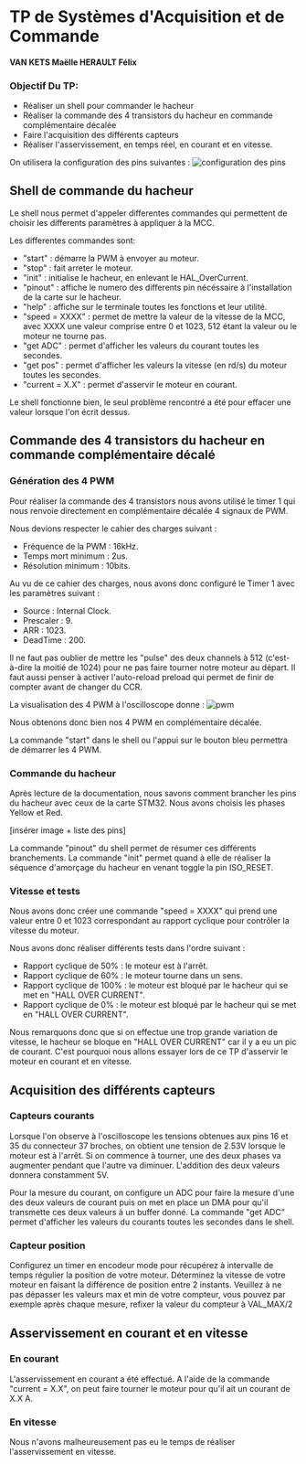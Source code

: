 # TP de Systèmes d'Acquisition et de Commande

#### VAN KETS Maëlle   HERAULT Félix

### Objectif Du TP:
- Réaliser un shell pour commander le hacheur
- Réaliser la commande des 4 transistors du hacheur en commande complémentaire décalée
- Faire l'acquisition des différents capteurs
- Réaliser l'asservissement, en temps réel, en courant et en vitesse.

On utilisera la configuration des pins suivantes :
![configuration des pins](https://user-images.githubusercontent.com/93315025/210317783-d0a380b7-1c48-44de-8739-24f10886b619.png "Configuration des pins")

## Shell de commande du hacheur
Le shell nous permet d'appeler differentes commandes qui permettent de choisir les differents paramètres à appliquer à la MCC.

Les differentes commandes sont:
- "start"         : démarre la PWM à envoyer au moteur.
- "stop"          : fait arreter le moteur.
- "init"          : initialise le hacheur, en enlevant le HAL_OverCurrent.
- "pinout"           : affiche le numero des differents pin nécéssaire à l'installation de la carte sur le hacheur.
- "help"          : affiche sur le terminale toutes les fonctions et leur utilité.
- "speed = XXXX"  : permet de mettre la valeur de la vitesse de la MCC, avec XXXX une valeur comprise entre 0 et 1023, 512 étant la valeur ou le moteur ne tourne pas.
- "get ADC"       : permet d'afficher les valeurs du courant toutes les secondes.
- "get pos"       : permet d'afficher les valeurs la vitesse (en rd/s) du moteur toutes les secondes.
- "current = X.X" : permet d'asservir le moteur en courant.

Le shell fonctionne bien, le seul problème rencontré a été pour effacer une valeur lorsque l'on écrit dessus.

## Commande des 4 transistors du hacheur en commande complémentaire décalé
### Génération des 4 PWM
Pour réaliser la commande des 4 transistors nous avons utilisé le timer 1 qui nous renvoie directement en complémentaire décalée 4 signaux de PWM. 

Nous devions respecter le cahier des charges suivant :
- Fréquence de la PWM : 16kHz.
- Temps mort minimum : 2us.
- Résolution minimum : 10bits.

Au vu de ce cahier des charges, nous avons donc configuré le Timer 1 avec les paramètres suivant :
- Source : Internal Clock.
- Prescaler : 9.
- ARR : 1023.
- DeadTime : 200.

Il ne faut pas oublier de mettre les "pulse" des deux channels à 512 (c'est-à-dire la moitié de 1024) pour ne pas faire tourner notre moteur au départ. Il faut aussi penser à activer l'auto-reload preload qui permet de finir de compter avant de changer du CCR.

La visualisation des 4 PWM à l'oscilloscope donne :
![pwm](https://user-images.githubusercontent.com/93315025/210318338-f4bd1e4e-3b92-44f0-9a45-1a71186bdec3.png "4 PWM en commande complémentaire décalée")

Nous obtenons donc bien nos 4 PWM en complémentaire décalée.

La commande "start" dans le shell ou l'appui sur le bouton bleu permettra de démarrer les 4 PWM.

### Commande du hacheur
Après lecture de la documentation, nous savons comment brancher les pins du hacheur avec ceux de la carte STM32. Nous avons choisis les phases Yellow et Red.

[insérer image + liste des pins]

La commande "pinout" du shell permet de résumer ces différents branchements. La commande "init" permet quand à elle de réaliser la séquence d'amorçage du hacheur en venant toggle la pin ISO_RESET.

### Vitesse et tests
Nous avons donc créer une commande "speed = XXXX" qui prend une valeur entre 0 et 1023 correspondant au rapport cyclique pour contrôler la vitesse du moteur.

Nous avons donc réaliser différents tests dans l'ordre suivant :
- Rapport cyclique de 50% : le moteur est à l'arrêt.
- Rapport cyclique de 60% : le moteur tourne dans un sens.
- Rapport cyclique de 100% : le moteur est bloqué par le hacheur qui se met en "HALL OVER CURRENT". 
- Rapport cyclique de 0% : le moteur est bloqué par le hacheur qui se met en "HALL OVER CURRENT".

Nous remarquons donc que si on effectue une trop grande variation de vitesse, le hacheur se bloque en "HALL OVER CURRENT" car il y a eu un pic de courant. C'est pourquoi nous allons essayer lors de ce TP d'asservir le moteur en courant et en vitesse.

## Acquisition des différents capteurs
### Capteurs courants
Lorsque l'on observe à l'oscilloscope les tensions obtenues aux pins 16 et 35 du connecteur 37 broches, on obtient une tension de 2.53V lorsque le moteur est à l'arrêt. Si on commence à tourner, une des deux phases va augmenter pendant que l'autre va diminuer. L'addition des deux valeurs donnera constamment 5V.

Pour la mesure du courant, on configure un ADC pour faire la mesure d'une des deux valeurs de courant puis on met en place un DMA pour qu'il transmette ces deux valeurs à un buffer donné. La commande "get ADC" permet d'afficher les valeurs du courants toutes les secondes dans le shell.

### Capteur position

Configurez un timer en encodeur mode pour récupérez à intervalle de temps régulier la position de votre moteur.
Déterminez la vitesse de votre moteur en faisant la différence de position entre 2 instants.
Veuillez à ne pas dépasser les valeurs max et min de votre compteur, vous pouvez par exemple après chaque mesure, refixer la valeur du compteur à VAL_MAX/2

## Asservissement en courant et en vitesse 
### En courant
L'asservissement en courant a été effectué. A l'aide de la commande "current = X.X", on peut faire tourner le moteur pour qu'il ait un courant de X.X A. 

### En vitesse
Nous n'avons malheureusement pas eu le temps de réaliser l'asservissement en vitesse.


